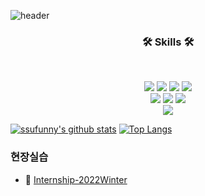 ![header](https://capsule-render.vercel.app/api?type=waving&color=auto&height=200&section=header&text=SSUFUNNY&fontSize=80&animation=fadeIn&fontAlignY=36&desc=%20&descAlignY=60&descAlign=60)
<h3 align='center'>🛠 Skills 🛠</h3>
<br/>
<p align='center'>
  <img src="https://img.shields.io/badge/-C-A8B9CC?style=flat-square&logo=C&logoColor=black"/>
  <img src="https://img.shields.io/badge/-Java-007396?style=flat-square&logo=Java&logoColor=white"/>
  <img src="https://img.shields.io/badge/-Python-3776AB?style=flat-square&logo=Python&logoColor=white"/>
  <img src="https://img.shields.io/badge/-C++-00599C?style=flat-square&logo=C%2B%2B&logoColor=white"/>
  <br/>
  <img src="https://img.shields.io/badge/-HTML5-E34F26?style=flat-square&logo=HTML5&logoColor=white"/>
  <img src="https://img.shields.io/badge/-CSS3-1572B6?style=flat-square&logo=CSS3&logoColor=white"/>
  <img src="https://img.shields.io/badge/-JavaScript-F7Df1E?style=flat-square&logo=JavaScript&logoColor=black"/>
  <br/>
  <img src="https://img.shields.io/badge/-SQLite-003B57?style=flat-square&logo=sqlite&logoColor=white"/>
</p>

[![ssufunny's github stats](https://github-readme-stats.vercel.app/api?username=ssufunny)](https://github.com/ssufunny)
[![Top Langs](https://github-readme-stats.vercel.app/api/top-langs/?username=ssufunny&layout=compact)](https://github.com/ssufunny)


### 현장실습
- 📂 [Internship-2022Winter](https://github.com/ssufunny/Internship-2022Winter)
